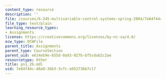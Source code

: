 ```yaml
---
content_type: resource
description: ''
file: /courses/6-245-multivariable-control-systems-spring-2004/7e84f44cd8a036b33cfca95273bb7c17_ps1_2b.mdl
file_type: text/plain
learning_resource_types:
- Assignments
license: https://creativecommons.org/licenses/by-nc-sa/4.0/
ocw_type: OCWFile
parent_title: Assignments
parent_type: CourseSection
parent_uid: e614eb9e-655d-0a93-927b-bf5cdab2c2ae
resourcetype: Other
title: ps1_2b.mdl
uid: 7e84f44c-d8a0-36b3-3cfc-a95273bb7c17
---
```


